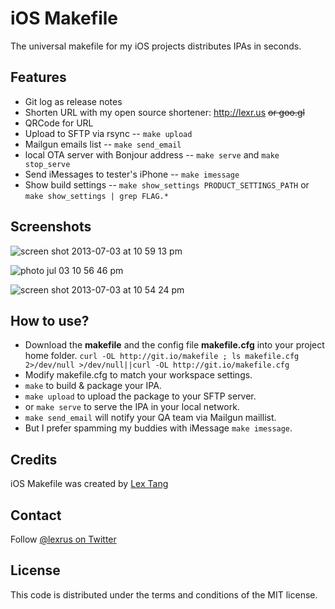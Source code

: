 # iOS Makefile
The universal makefile for my iOS projects distributes IPAs in seconds.

## Features
* Git log as release notes
* Shorten URL with my open source shortener: http://lexr.us <s>or goo.gl</s>
* QRCode for URL
* Upload to SFTP via rsync -- ```make upload```
* Mailgun emails list -- ```make send_email```
* local OTA server with Bonjour address -- ```make serve``` and ```make stop_serve```
* Send iMessages to tester's iPhone -- ```make imessage```
* Show build settings -- ```make show_settings PRODUCT_SETTINGS_PATH``` or ```make show_settings | grep FLAG.*```

## Screenshots
![screen shot 2013-07-03 at 10 59 13 pm](https://f.cloud.github.com/assets/219689/744065/8faf92da-e3f4-11e2-9b97-889543a27fd4.png)

![photo jul 03 10 56 46 pm](https://f.cloud.github.com/assets/219689/744074/af12b422-e3f4-11e2-9ffe-2687d2790b3b.png)

![screen shot 2013-07-03 at 10 54 24 pm](https://f.cloud.github.com/assets/219689/744070/a4b57866-e3f4-11e2-96f8-624b1c0c71da.png)

## How to use?
* Download the __makefile__ and the config file __makefile.cfg__ into your project home folder. ```curl -OL http://git.io/makefile ; ls makefile.cfg 2>/dev/null >/dev/null||curl -OL http://git.io/makefile.cfg```
* Modify makefile.cfg to match your workspace settings.
* ```make``` to build & package your IPA.
* ```make upload``` to upload the package to your SFTP server.
* or ```make serve``` to serve the IPA in your local network.
* ```make send_email``` will notify your QA team via Mailgun maillist.
* But I prefer spamming my buddies with iMessage ```make imessage```.

## Credits
iOS Makefile was created by [Lex Tang](http://lextang.com/)

## Contact
Follow [@lexrus on Twitter](https://twitter.com/lexrus)

## License
This code is distributed under the terms and conditions of the MIT license.